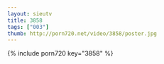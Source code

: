 ```yaml
--- 
layout: sieutv
title: 3858
tags: ["003"]
thumb: http://porn720.net/video/3858/poster.jpg
---
```

{% include porn720 key="3858" %} 
